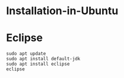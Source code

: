 # Installation-in-Ubuntu

# Eclipse
    sudo apt update
    sudo apt install default-jdk
    sudo apt install eclipse
    eclipse
